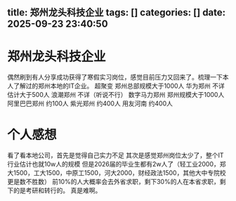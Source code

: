 title: 郑州龙头科技企业
tags: []
categories: []
date: 2025-09-23 23:40:50
---
# 郑州龙头科技企业
偶然刷到有人分享成功获得了寒假实习岗位，感觉目前压力又回来了。梳理一下本人了解过的郑州本地的IT企业。
超聚变 郑州总部规模大于1000人
华为郑州 不详 估计大于500人
浪潮郑州 不详（听说不行）
数字马力郑州 郑州规模大于1000人
阿里巴巴郑州 约100人
紫光郑州 约400人
用友河南 约400人
# 个人感想
看了看本地公司，首先是觉得自己实力不足
其次是感觉郑州岗位太少了，整个IT行业估计也就10w人的规模
但是2026届的毕业生都有2w人了（轻工业2000，郑大1500，工大1500，中原工1500，河大2000，财经政法1500，其他大中专院校更是数不胜数）
前10%的人大概率会去外省求职，剩下30%的人在本省求职，剩下的是考研和转行的。
真是难啊。